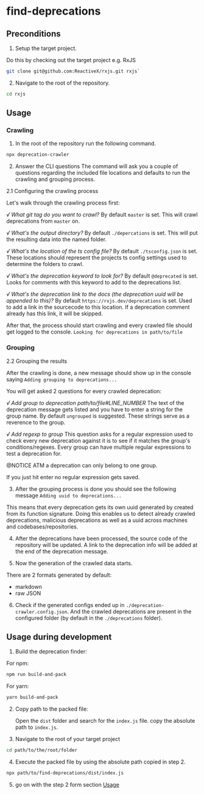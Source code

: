 # find-deprecations

## Preconditions

1. Setup the target project.

Do this by checking out the target project e.g. RxJS

```bash
git clone git@github.com:ReactiveX/rxjs.git rxjs`
```

2. Navigate to the root of the repository.

```bash
cd rxjs
```

## Usage


### Crawling

1. In the root of the repository run the following command.

```bash
npx deprecation-crawler
```

2. Answer the CLI questions
   The command will ask you a couple of questions regarding the included file locations and defaults to run the crawling and grouping process.

2.1 Configuring the crawling process

Let's walk through the crawling process first:

_√ What git tag do you want to crawl?_
By default `master` is set. This will crawl deprecations from `master` on.

_√ What's the output directory?_
By default `./depercations` is set. This will put the resulting data into the named folder.

_√ What's the location of the ts config file?_
By default `./tsconfig.json` is set. These locations should represent the projects ts config settings used to determine the folders to crawl.

_√ What's the deprecation keyword to look for?_
By default `@deprecated` is set. Looks for comments with this keyword to add to the deprecations list.

_√ What's the deprecation link to the docs (the deprecation uuid will be appended to this)?_
By default `https://rxjs.dev/deprecations` is set. Used to add a link in the sourcecode to this location.
If a deprecation comment already has this link, it will be skipped.

After that, the process should start crawling and every crawled file should get logged to the console.
`Looking for deprecations in path/to/file`

### Grouping

2.2 Grouping the results

After the crawling is done, a new message should show up in the console saying
`Adding grouping to deprecations...`

You will get asked 2 questions for every crawled deprecation:

_√ Add group to deprecation path/to/file#LINE_NUMBER_
The text of the deprecation message gets listed and you have to enter a string for the group name.
By default `ungrouped` is suggested. These strings serve as a reverence to the group.

_√ Add regexp to group_
This question asks for a regular expression used to check every new deprecation against it is to see if it matches the group's conditions/regexes.
Every group can have multiple regular expressions to test a deprecation for.

@NOTICE ATM a deprecation can only belong to one group.

If you just hit enter no regular expression gets saved.

3. After the grouping process is done you should see the following message `Adding uuid to deprecations...`

This means that every deprecation gets its own uuid generated by created from its function signature.
Doing this enables us to detect already crawled deprecations, malicious deprecations as well as a uuid across machines and codebases/repositories.

4. After the deprecations have been processed, the source code of the repository will be updated. A link to the deprecation info will be added at the end of the deprecation message.

5. Now the generation of the crawled data starts.

There are 2 formats generated by default:

- markdown
- raw JSON

6. Check if the generated configs ended up in `./deprecation-crawler.config.json`.
   And the crawled deprecations are present in the configured folder (by default in the `./deprecations` folder).

## Usage during development

1. Build the deprecation finder:

For npm:

```bash
npm run build-and-pack
```

For yarn:

```bash
yarn build-and-pack
```

2. Copy path to the packed file:

   Open the `dist` folder and search for the `index.js` file.
   copy the absolute path to `index.js`.

3. Navigate to the root of your target project

```bash
cd path/to/the/root/folder
```

4. Execute the packed file by using the absolute path copied in step 2.

```bash
npx path/to/find-deprecations/dist/index.js
```

5. go on with the step 2 form section [Usage](#Usage)
